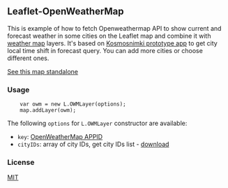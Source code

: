 ## Leaflet-OpenWeatherMap

This is example of how to fetch Openweathermap API to show current and forecast weather in some cities on the Leaflet map and combine it with [weather map](https://owm.io/weathermap) layers. It's based on [Kosmosnimki prototype app](https://github.com/ScanEx/Leaflet-OpenWeatherMap) to get city local time shift in forecast query. You can add more cities or choose different ones.

[See this map standalone](https://github.com/owm-inc/VANE-intro/tree/master/apps)

### Usage
```
    var owm = new L.OWMLayer(options);
    map.addLayer(owm);
```

The following `options` for `L.OWMLayer` constructor are available:
  * `key`: [OpenWeatherMap APPID](http://openweathermap.org/appid)
  * `cityIDs`: array of city IDs, get city IDs list - [download](http://bulk.openweathermap.org/sample/city.list.json.gz)
  
### License
[MIT](https://opensource.org/licenses/MIT)

